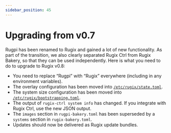 ```yaml
---
sidebar_position: 45
---
```


# Upgrading from v0.7

Rugpi has been renamed to Rugix and gained a lot of new functionality.
As part of the transition, we also clearly separated Rugix Ctrl from Rugix Bakery, so that they can be used independently.
Here is what you need to do to upgrade to Rugix v0.8:

- You need to replace “Rugpi” with “Rugix” everywhere (including in any environment variables).
- The overlay configuration has been moved into [`/etc/rugix/state.toml`](./ctrl/state-management.mdx#overlay-configuration).
- The system size configuration has been moved into [`/etc/rugix/bootstrapping.toml`](./ctrl/bootstrapping.mdx#default-layout).
- The output of `rugix-ctrl system info` has changed. If you integrate with Rugix Ctrl, use the new JSON output.
- The `images` section in `rugpi-bakery.toml` has been superseded by a `systems` section in `rugix-bakery.toml`.
- Updates should now be delivered as Rugix update bundles.
